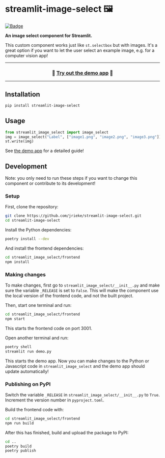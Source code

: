 # streamlit-image-select 🖼️

[![Badge](https://img.shields.io/badge/add%20one-badge-blue)](https://shields.io/)

**An image select component for Streamlit.**

This custom component works just like `st.selectbox` but with images. It's a great option
if you want to let the user select an example image, e.g. for a computer vision app!

---

<h3 align="center">
  🏃 <a href="https://image-select.streamlitapp.com/">Try out the demo app</a> 🏃
</h3>

---
<!--
<p align="center">
    <a href="https://image-select.streamlitapp.com/"><img src="demo.gif" width=600></a>
</p>
-->


## Installation

```bash
pip install streamlit-image-select
```

## Usage

```python
from streamlit_image_select import image_select
img = image_select("Label", ["image1.png", "image2.png", "image3.png"])
st.write(img)
```

See [the demo app](https://image-select.streamlitapp.com/) for a detailed guide!


## Development

Note: you only need to run these steps if you want to change this component or 
contribute to its development!

### Setup

First, clone the repository:

```bash
git clone https://github.com/jrieke/streamlit-image-select.git
cd streamlit-image-select
```

Install the Python dependencies:

```bash
poetry install --dev
```

And install the frontend dependencies:

```bash
cd streamlit_image_select/frontend
npm install
```

### Making changes

To make changes, first go to `streamlit_image_select/__init__.py` and make sure the 
variable `_RELEASE` is set to `False`. This will make the component use the local 
version of the frontend code, and not the built project. 

Then, start one terminal and run:

```bash
cd streamlit_image_select/frontend
npm start
```

This starts the frontend code on port 3001.

Open another terminal and run:

```bash
poetry shell
streamlit run demo.py
```

This starts the demo app. Now you can make changes to the Python or Javascript code in 
`streamlit_image_select` and the demo app should update automatically!


### Publishing on PyPI

Switch the variable `_RELEASE` in `streamlit_image_select/__init__.py` to `True`. 
Increment the version number in `pyproject.toml`. 

Build the frontend code with:

```bash
cd streamlit_image_select/frontend
npm run build
```

After this has finished, build and upload the package to PyPI:

```bash
cd ..
poetry build
poetry publish
```
